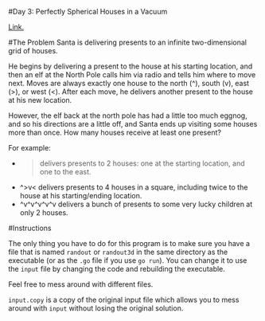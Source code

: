 #Day 3: Perfectly Spherical Houses in a Vacuum

[Link.](http://adventofcode.com/day/3)

#The Problem
Santa is delivering presents to an infinite two-dimensional grid of houses.

He begins by delivering a present to the house at his starting location, and then an elf at the North Pole calls him via radio and tells him where to move next. Moves are always exactly one house to the north (^), south (v), east (>), or west (<). After each move, he delivers another present to the house at his new location.

However, the elf back at the north pole has had a little too much eggnog, and so his directions are a little off, and Santa ends up visiting some houses more than once. How many houses receive at least one present?

For example:

* > delivers presents to 2 houses: one at the starting location, and one to the east.
* ^>v< delivers presents to 4 houses in a square, including twice to the house at his starting/ending location.
* ^v^v^v^v^v delivers a bunch of presents to some very lucky children at only 2 houses.

#Instructions

The only thing you have to do for this program is to make sure you have a file that is named `randout` or `randout3d` in the same directory as the executable (or as the `.go` file if you use `go run`). You can change it to use the `input` file by changing the code and rebuilding the executable.

Feel free to mess around with different files.

`input.copy` is a copy of the original input file which allows you to mess around with `input` without losing the original solution.
